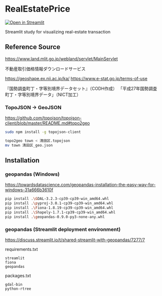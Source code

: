 # RealEstatePrice

[![Open in Streamlit](https://static.streamlit.io/badges/streamlit_badge_black_white.svg)](https://share.streamlit.io/shimat/realestateprice/main/main.py)

Streamlit study for visualizing real-estate transaction

## Reference Source
https://www.land.mlit.go.jp/webland/servlet/MainServlet

不動産取引価格情報ダウンロードサービス

https://geoshape.ex.nii.ac.jp/ka/ https://www.e-stat.go.jp/terms-of-use

『国勢調査町丁・字等別境界データセット』（CODH作成） 「平成27年国勢調査町丁・字等別境界データ」（NICT加工）

### TopoJSON -> GeoJSON
https://github.com/topojson/topojson-client/blob/master/README.md#topo2geo

```sh
sudo npm install -g topojson-client

topo2geo town < 清田区.topojson
mv town 清田区_geo.json
```

## Installation
### geopandas (Windows)
https://towardsdatascience.com/geopandas-installation-the-easy-way-for-windows-31a666b3610f
```sh
pip install .\GDAL-3.2.3-cp39-cp39-win_amd64.whl
pip install .\pyproj-3.0.1-cp39-cp39-win_amd64.whl
pip install .\Fiona-1.8.19-cp39-cp39-win_amd64.whl
pip install .\Shapely-1.7.1-cp39-cp39-win_amd64.whl
pip install .\geopandas-0.9.0-py3-none-any.whl
```

### geopandas (Streamlit deployment environment)
https://discuss.streamlit.io/t/shared-streamlit-with-geopandas/7277/7

requirements.txt
```
streamlit
fiona
geopandas
```

packages.txt
```
gdal-bin
python-rtree
```
